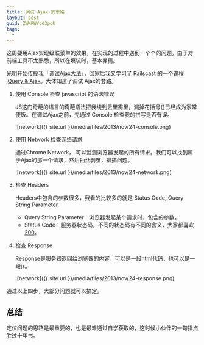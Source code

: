 ```yaml
---
title: 调试 Ajax 的思路
layout: post
guid: ZWKRWYcd3poU
tags:
  - 
---
```


这周要用Ajax实现级联菜单的效果，在实现的过程中遇到一个个的问题。由于对前端工具不太熟悉，所以在填坑时，基本靠猜。

光明开始传授我「调试Ajax大法」，回家后我又学习了 Railscast 的一个课程 [jQuery & Ajax](http://railscasts.com/episodes/136-jquery-ajax-revised?view=asciicast)。大体知道了调试 Ajax的套路。



1. 使用 Console 检查 javascript 的语法错误

    JS这门奇葩的语言的奇葩语法把我绕到云里雾里，漏掉花括号{}已经成为家常便饭。在调试Ajax之前，先通过 Console 检查我的拼写是否有误。
    
    <span class="image-800">![network]({{ site.url }}/media/files/2013/nov/24-console.png)</span>

2. 使用 Network 检查网络请求

    通过Chrome Network， 可以监测浏览器发起的所有请求。我们可以找到属于Ajax的那一个请求，然后抽丝剥茧，排插问题。

    <span class="image-800">![network]({{ site.url }}/media/files/2013/nov/24-network.png)</span>

3. 检查 Headers

    Headers中包含的参数很多，我看的比较多的就是 Status Code, Query String Parameter.

    * Query String Parameter：浏览器发起某个请求时，包含的参数。
    * Status Code：服务器状态码，不同的状态码有不同的含义，大家都喜欢 [200](http://zh.wikipedia.org/wiki/HTTP状态码)。

4. 检查 Response

    Response是服务器返回给浏览器的内容，可以是一段html代码，也可以是一段js。

    <span class="image-800">![network]({{ site.url }}/media/files/2013/nov/24-response.png)</span>
    
通过以上四步，大部分问题就可以搞定。


## 总结

定位问题的思路是最重要的，也是最难通过自学获取的，这时候小伙伴的一句指点胜过十年书。



